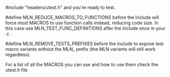 #include "headers/utest.h" and you're ready to test.

#define MLN_REDUCE_MACROS_TO_FUNCTIONS before the include will force most MACROS to use function calls instead, reducing code size. In this case use MLN_TEST_FUNC_DEFINITIONS after the include once in your .c .

#define MLN_REMOVE_TESTS_PREFIXES before the include to expose test macro variants without the MLN_ prefix (the MLN variants will still work regardless).

For a list of all the MACROS you can use and how to use them check the utest.h file
